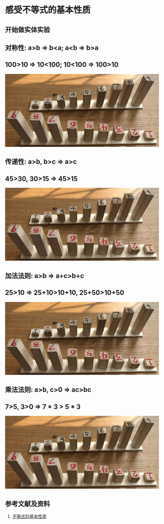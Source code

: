 # 感受不等式的基本性质

## 开始做实体实验

## 对称性: a>b => b<a; a<b => b>a 
## 100>10 => 10<100; 10<100 => 100>10

![](/images/数论/体验1+2+3+...+n的计算过程/1a2.jpg)

## 传递性: a>b, b>c => a>c
## 45>30, 30>15 => 45>15

![](/images/数论/体验1+2+3+...+n的计算过程/1a2.jpg)

## 加法法则: a>b => a+c>b+c
## 25>10 =>  25+10>10+10, 25+50>10+50

![](/images/数论/体验1+2+3+...+n的计算过程/1a2.jpg)

## 乘法法则: a>b, c>0 => ac>bc
## 7>5, 3>0 => 7 * 3 > 5 * 3

![](/images/数论/体验1+2+3+...+n的计算过程/1a2.jpg)

## 参考文献及资料

1. [不等式的基本性质](https://baike.baidu.com/item/%E4%B8%8D%E7%AD%89%E5%BC%8F%E7%9A%84%E5%9F%BA%E6%9C%AC%E6%80%A7%E8%B4%A8/7969725)  


